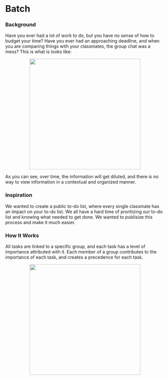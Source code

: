 # Batch
### Background

Have you ever had a lot of work to do, but you have no sense of how to budget your time? Have you ever had an approaching deadline, and when you are comparing things with your classmates, the group chat was a mess? This is what is looks like:

<p align="center">
  <img src="https://github.com/Nayef211/enghacks/blob/master/other/unorganizedchat.png" width="350"/>
</p>

As you can see, over time, the information will get diluted, and there is no way to view information in a contextual and organized manner.

### Inspiration

We wanted to create a public to-do list, where every single classmate has an impact on your to-do list. We all have a hard time of proritizing our to-do list and knowing what needed to get done. We wanted to publisize this process and make it much easier.

### How It Works

All tasks are linked to a specific group, and each task has a level of importance attributed with it. Each member of a group contributes to the importance of each task, and creates a precedence for each task. 

<p align="center"> 
  <img src="" width="350"/>
</p>




